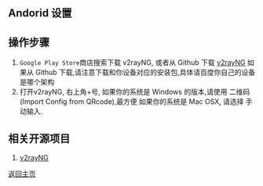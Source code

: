 ## Andorid 设置

## 操作步骤
1. `Google Play Store`商店搜索下载 v2rayNG, 或者从 Github 下载 [v2rayNG](https://github.com/2dust/v2rayNG/releases)
  如果从 Github 下载,请注意下载和你设备对应的安装包,具体请百度你自己的设备是哪个架构
2. 打开v2rayNG, 右上角+号, 如果你的系统是 Windows 的版本,请使用 二维码 (Import Config from QRcode),最方便
  如果你的系统是 Mac OSX, 请选择 手动输入.

## 相关开源项目
1. [v2rayNG](https://github.com/2dust/v2rayNG)

[返回主页](README.md)
